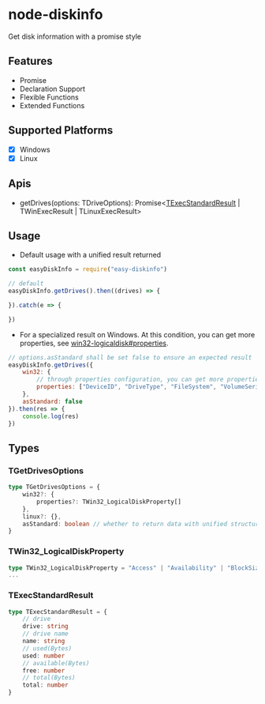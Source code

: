 # node-diskinfo

Get disk information with a promise style

## Features

* Promise
* Declaration Support
* Flexible Functions
* Extended Functions

## Supported Platforms

- [x] Windows
- [x] Linux

## Apis

* getDrives(options: TDriveOptions): Promise<[TExecStandardResult](#TExecStandardResult) | TWinExecResult | TLinuxExecResult>

## Usage

* Default usage with a unified result returned

```js
const easyDiskInfo = require("easy-diskinfo")

// default
easyDiskInfo.getDrives().then((drives) => {

}).catch(e => {

})
```

* For a specialized result on Windows. 
At this condition, you can get more properties, see [win32-logicaldisk#properties](https://learn.microsoft.com/en-us/windows/win32/cimwin32prov/win32-logicaldisk#properties).

```js
// options.asStandard shall be set false to ensure an expected result
easyDiskInfo.getDrives({
    win32: {
        // through properties configuration, you can get more properties beside default one like Caption,.etc
        properties: ["DeviceID", "DriveType", "FileSystem", "VolumeSerialNumber"]
    },
    asStandard: false
}).then(res => {
    console.log(res)
})
``` 

## Types

### TGetDrivesOptions

```ts
type TGetDrivesOptions = {
    win32?: {
        properties?: TWin32_LogicalDiskProperty[]
    },
    linux?: {},
    asStandard: boolean // whether to return data with unified structure
}
```

### TWin32_LogicalDiskProperty

```ts
type TWin32_LogicalDiskProperty = "Access" | "Availability" | "BlockSize" | "Caption" |
...
```

### TExecStandardResult

```ts
type TExecStandardResult = {
    // drive
    drive: string
    // drive name
    name: string
    // used(Bytes)
    used: number
    // available(Bytes)
    free: number
    // total(Bytes)
    total: number
}
```

